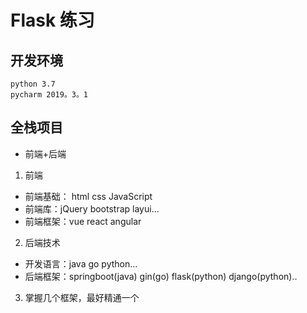 # Flask 练习
## 开发环境
    python 3.7
    pycharm 2019。3。1

## 全栈项目
- 前端+后端
1. 前端
- 前端基础： html css JavaScript
- 前端库：jQuery bootstrap layui...
- 前端框架：vue react angular

2. 后端技术
- 开发语言：java go python...
- 后端框架：springboot(java) gin(go) flask(python) django(python)..

3. 掌握几个框架，最好精通一个
